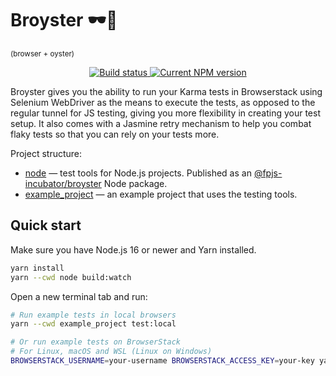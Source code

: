 # Broyster 🕶️🦪

<sup>(browser + oyster)</sup>

<p align="center">
  <a href="https://github.com/fingerprintjs/broyster/actions/workflows/test.yml">
    <img src="https://github.com/fingerprintjs/broyster/actions/workflows/test.yml/badge.svg" alt="Build status">
  </a>
  <a href="https://www.npmjs.com/package/@fpjs-incubator/broyster">
    <img src="https://img.shields.io/npm/v/@fpjs-incubator/broyster.svg" alt="Current NPM version">
  </a>
</p>

Broyster gives you the ability to run your Karma tests in Browserstack using Selenium WebDriver as the means to execute the tests, as opposed to the regular tunnel for JS testing, giving you more flexibility in creating your test setup.
It also comes with a Jasmine retry mechanism to help you combat flaky tests so that you can rely on your tests more.

Project structure:

- [node](node) — test tools for Node.js projects.
    Published as an [@fpjs-incubator/broyster](https://npmjs.com/package/@fpjs-incubator/broyster) Node package.
- [example_project](example_project) — an example project that uses the testing tools.

## Quick start

Make sure you have Node.js 16 or newer and Yarn installed.

```bash
yarn install
yarn --cwd node build:watch
```

Open a new terminal tab and run:

```bash
# Run example tests in local browsers
yarn --cwd example_project test:local

# Or run example tests on BrowserStack
# For Linux, macOS and WSL (Linux on Windows)
BROWSERSTACK_USERNAME=your-username BROWSERSTACK_ACCESS_KEY=your-key yarn --cwd example_project test:browserstack
```
